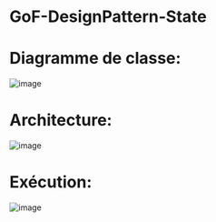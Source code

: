 # GoF-DesignPattern-State

# Diagramme de classe:

![image](https://github.com/Elammourikaoutar/GoF-DesignPattern-State/assets/106027819/acdd136b-825f-4bc5-b32e-b1a4f073053c)

# Architecture:

![image](https://github.com/Elammourikaoutar/GoF-DesignPattern-State/assets/106027819/039473c2-01b6-4ed4-9b97-d487a0de0ff1)

# Exécution:

![image](https://github.com/Elammourikaoutar/GoF-DesignPattern-State/assets/106027819/57914c68-161e-493d-a6a9-b64f0ca23ba6)
